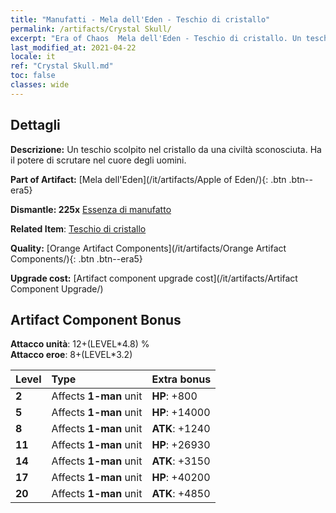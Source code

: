 ```yaml
---
title: "Manufatti - Mela dell'Eden - Teschio di cristallo"
permalink: /artifacts/Crystal Skull/
excerpt: "Era of Chaos  Mela dell'Eden - Teschio di cristallo. Un teschio scolpito nel cristallo da una civiltà sconosciuta. Ha il potere di scrutare nel cuore degli uomini."
last_modified_at: 2021-04-22
locale: it
ref: "Crystal Skull.md"
toc: false
classes: wide
---
```




## Dettagli

 **Descrizione:** Un teschio scolpito nel cristallo da una civiltà sconosciuta. Ha il potere di scrutare nel cuore degli uomini.

 **Part of Artifact:** [Mela dell'Eden](/it/artifacts/Apple of Eden/){: .btn .btn--era5}

 **Dismantle: 225x** [Essenza di manufatto](/ItemsIT/con_905/)

 **Related Item**: [Teschio di cristallo](/ItemsIT/art_182/)

 **Quality:** [Orange Artifact Components](/it/artifacts/Orange Artifact Components/){: .btn .btn--era5}

 **Upgrade cost:** [Artifact component upgrade cost](/it/artifacts/Artifact Component Upgrade/)

## Artifact Component Bonus

  **Attacco unità**: 12+(LEVEL\*4.8) %<br/>**Attacco eroe**: 8+(LEVEL\*3.2)

  |  Level  | Type |    Extra bonus  | 
  |:--------|:-----|:----------------| 
  | **2** | Affects **1-man** unit | **HP**: +800 | 
  | **5** | Affects **1-man** unit | **HP**: +14000 | 
  | **8** | Affects **1-man** unit | **ATK**: +1240 | 
  | **11** | Affects **1-man** unit | **HP**: +26930 | 
  | **14** | Affects **1-man** unit | **ATK**: +3150 | 
  | **17** | Affects **1-man** unit | **HP**: +40200 | 
  | **20** | Affects **1-man** unit | **ATK**: +4850 | 

